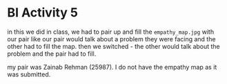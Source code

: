 # BI Activity 5
in this we did in class, we had to pair up and fill the `empathy_map.jpg` with our pair like our pair would talk about a problem they were facing and the other had to fill the map. then we switched - the other would talk about the problem and the pair had to fill.

my pair was Zainab Rehman (25987). I do not have the empathy map as it was submitted.